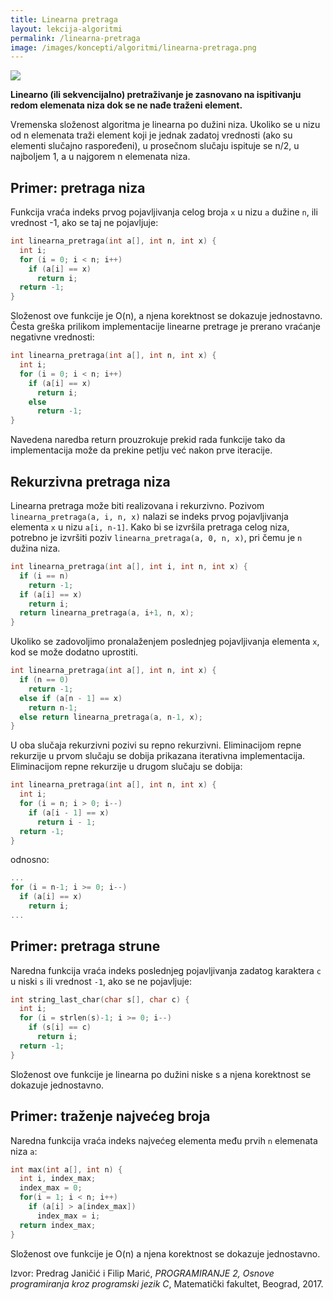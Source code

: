 ```yaml
---
title: Linearna pretraga
layout: lekcija-algoritmi
permalink: /linearna-pretraga
image: /images/koncepti/algoritmi/linearna-pretraga.png
---
```


![]({{page.image}})

**Linearno (ili sekvencijalno) pretraživanje je zasnovano na ispitivanju redom elemenata niza dok se ne nađe traženi element.**

Vremenska složenost algoritma je linearna po dužini niza. Ukoliko se u nizu od n elemenata traži element koji je jednak zadatoj vrednosti (ako su elementi slučajno raspoređeni), u prosečnom slučaju ispituje se n/2, u najboljem 1, a u najgorem n elemenata niza.

## Primer: pretraga niza

Funkcija vraća indeks prvog pojavljivanja celog broja `x` u nizu `a` dužine `n`, ili vrednost -1, ako se taj ne pojavljuje:

```c
int linearna_pretraga(int a[], int n, int x) {
  int i;
  for (i = 0; i < n; i++)
    if (a[i] == x)
      return i;
  return -1;
}
```

Složenost ove funkcije je O(n), a njena korektnost se dokazuje jednostavno. Česta greška prilikom implementacije linearne pretrage je prerano vraćanje negativne vrednosti:

```c
int linearna_pretraga(int a[], int n, int x) {
  int i;
  for (i = 0; i < n; i++)
    if (a[i] == x)
      return i;
    else
      return -1;
}
```

Navedena naredba return prouzrokuje prekid rada funkcije tako da implementacija može da prekine petlju već nakon prve iteracije.

## Rekurzivna pretraga niza

Linearna pretraga može biti realizovana i rekurzivno. Pozivom `linearna_pretraga(a, i, n, x)` nalazi se indeks prvog pojavljivanja elementa `x` u nizu `a[i, n-1]`. Kako bi se izvršila pretraga celog niza, potrebno je izvršiti poziv `linearna_pretraga(a, 0, n, x)`, pri čemu je `n` dužina niza.

```c
int linearna_pretraga(int a[], int i, int n, int x) {
  if (i == n)
    return -1;
  if (a[i] == x)
    return i;
  return linearna_pretraga(a, i+1, n, x);
}
```

Ukoliko se zadovoljimo pronalaženjem poslednjeg pojavljivanja elementa `x`, kod se može dodatno uprostiti.

```c
int linearna_pretraga(int a[], int n, int x) {
  if (n == 0)
    return -1;
  else if (a[n - 1] == x)
    return n-1;
  else return linearna_pretraga(a, n-1, x);
}
```

U oba slučaja rekurzivni pozivi su repno rekurzivni. Eliminacijom repne rekurzije u prvom slučaju se dobija prikazana iterativna implementacija. Eliminacijom repne rekurzije u drugom slučaju se dobija:

```c
int linearna_pretraga(int a[], int n, int x) {
  int i;
  for (i = n; i > 0; i--)
    if (a[i - 1] == x)
      return i - 1;
  return -1;
}
```

odnosno:
```c
...
for (i = n-1; i >= 0; i--)
  if (a[i] == x)
    return i;
...
```

## Primer: pretraga strune

Naredna funkcija vraća indeks poslednjeg pojavljivanja zadatog karaktera `c` u niski `s` ili vrednost `-1`, ako se ne pojavljuje:

```c
int string_last_char(char s[], char c) {
  int i;
  for (i = strlen(s)-1; i >= 0; i--)
    if (s[i] == c)
      return i;
  return -1;
}
```

Složenost ove funkcije je linearna po dužini niske s a njena korektnost se dokazuje jednostavno.

## Primer: traženje najvećeg broja

Naredna funkcija vraća indeks najvećeg elementa među prvih `n` elemenata niza `a`:

```c
int max(int a[], int n) {
  int i, index_max;
  index_max = 0;
  for(i = 1; i < n; i++)
    if (a[i] > a[index_max])
      index_max = i;
  return index_max;
}
```

Složenost ove funkcije je O(n) a njena korektnost se dokazuje jednostavno.


Izvor: Predrag Janičić i Filip Marić, *PROGRAMIRANJE 2, Osnove programiranja kroz programski jezik C*, Matematički fakultet, Beograd, 2017.
